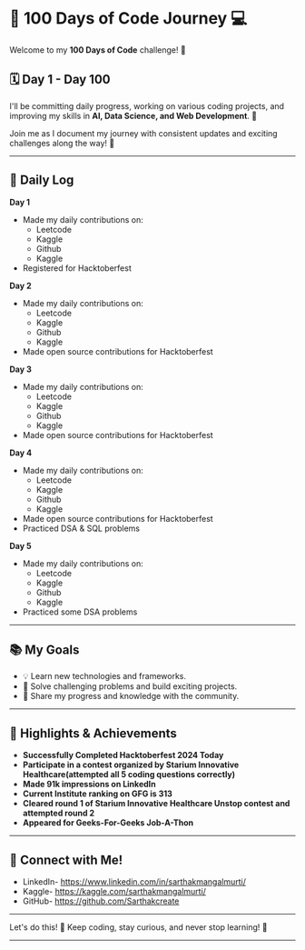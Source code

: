 # 🚀 100 Days of Code Journey 💻

Welcome to my **100 Days of Code** challenge! 🎯

## 🗓 Day 1 - Day 100 
I'll be committing daily progress, working on various coding projects, and improving my skills in **AI, Data Science, and Web Development**. 🌟

Join me as I document my journey with consistent updates and exciting challenges along the way! 🎉

---

## 📅 Daily Log
**Day 1**  
- Made my daily contributions on:  
  - Leetcode  
  - Kaggle  
  - Github  
  - Kaggle  
- Registered for Hacktoberfest  

**Day 2**  
- Made my daily contributions on:  
  - Leetcode  
  - Kaggle  
  - Github  
  - Kaggle  
- Made open source contributions for Hacktoberfest  

**Day 3**  
- Made my daily contributions on:  
  - Leetcode  
  - Kaggle  
  - Github  
  - Kaggle  
- Made open source contributions for Hacktoberfest  

**Day 4**  
- Made my daily contributions on:  
  - Leetcode  
  - Kaggle  
  - Github  
  - Kaggle  
- Made open source contributions for Hacktoberfest  
- Practiced DSA & SQL problems  

**Day 5**  
- Made my daily contributions on:  
  - Leetcode  
  - Kaggle  
  - Github  
  - Kaggle  
- Practiced some DSA problems

---

## 📚 My Goals
- 💡 Learn new technologies and frameworks.
- 🧠 Solve challenging problems and build exciting projects.
- 🌱 Share my progress and knowledge with the community.

---

## 🏅 Highlights & Achievements
- **Successfully Completed Hacktoberfest 2024 Today**
- **Participate in a contest organized by Starium Innovative Healthcare(attempted all 5 coding questions correctly)**
- **Made 91k impressions on LinkedIn**
- **Current Institute ranking on GFG is 313**
- **Cleared round 1 of Starium Innovative Healthcare Unstop contest and attempted round 2**
- **Appeared for Geeks-For-Geeks Job-A-Thon**

---

## 🔗 Connect with Me!
- LinkedIn- https://www.linkedin.com/in/sarthakmangalmurti/
- Kaggle- https://kaggle.com/sarthakmangalmurti/
- GitHub- https://github.com/Sarthakcreate

---

Let's do this! 💪 Keep coding, stay curious, and never stop learning! 🎯

---
